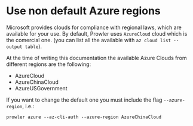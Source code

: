# Use non default Azure regions

Microsoft provides clouds for compliance with regional laws, which are available for your use.
By default, Prowler uses `AzureCloud` cloud which is the comercial one. (you can list all the available with `az cloud list --output table`).

At the time of writing this documentation the available Azure Clouds from different regions are the following:
- AzureCloud
- AzureChinaCloud
- AzureUSGovernment

If you want to change the default one you must include the flag `--azure-region`, i.e.:

```console
prowler azure --az-cli-auth --azure-region AzureChinaCloud
```
